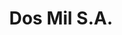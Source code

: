---
title: "Dos Mil S.A."
url: /apostoles/dos-mil-s-a-avenida-demetrio-hrenuk/
shop: supermercado
---